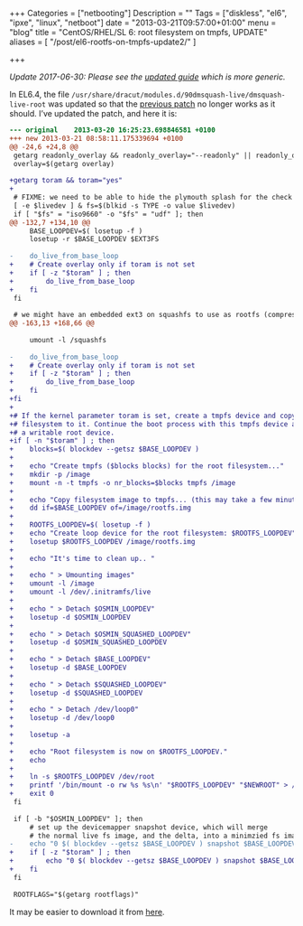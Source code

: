 +++
Categories = ["netbooting"]
Description = ""
Tags = ["diskless", "el6", "ipxe", "linux", "netboot"]
date = "2013-03-21T09:57:00+01:00"
menu = "blog"
title = "CentOS/RHEL/SL 6: root filesystem on tmpfs, UPDATE"
aliases = [
        "/post/el6-rootfs-on-tmpfs-update2/"
]

+++

*Update 2017-06-30: Please see the [updated guide](/posts/centos-7-rootfs-on-tmpfs/) which is more generic.*

In EL6.4, the file ``/usr/share/dracut/modules.d/90dmsquash-live/dmsquash-live-root`` was updated so that the [previous patch](/post/el6-rootfs-on-tmpfs) no longer works as it should. I’ve updated the patch, and here it is:

``` diff
--- original    2013-03-20 16:25:23.698846581 +0100
+++ new 2013-03-21 08:58:11.175339694 +0100
@@ -24,6 +24,8 @@
 getarg readonly_overlay && readonly_overlay="--readonly" || readonly_overlay=""
 overlay=$(getarg overlay)
 
+getarg toram && toram="yes"
+
 # FIXME: we need to be able to hide the plymouth splash for the check really
 [ -e $livedev ] & fs=$(blkid -s TYPE -o value $livedev)
 if [ "$fs" = "iso9660" -o "$fs" = "udf" ]; then
@@ -132,7 +134,10 @@
     BASE_LOOPDEV=$( losetup -f )
     losetup -r $BASE_LOOPDEV $EXT3FS
 
-    do_live_from_base_loop
+    # Create overlay only if toram is not set
+    if [ -z "$toram" ] ; then
+        do_live_from_base_loop
+    fi
 fi
 
 # we might have an embedded ext3 on squashfs to use as rootfs (compressed live)
@@ -163,13 +168,66 @@
 
     umount -l /squashfs
 
-    do_live_from_base_loop
+    # Create overlay only if toram is not set
+    if [ -z "$toram" ] ; then
+        do_live_from_base_loop
+    fi
+fi
+
+# If the kernel parameter toram is set, create a tmpfs device and copy the 
+# filesystem to it. Continue the boot process with this tmpfs device as
+# a writable root device.
+if [ -n "$toram" ] ; then
+    blocks=$( blockdev --getsz $BASE_LOOPDEV )
+
+    echo "Create tmpfs ($blocks blocks) for the root filesystem..."
+    mkdir -p /image
+    mount -n -t tmpfs -o nr_blocks=$blocks tmpfs /image
+
+    echo "Copy filesystem image to tmpfs... (this may take a few minutes)"
+    dd if=$BASE_LOOPDEV of=/image/rootfs.img
+
+    ROOTFS_LOOPDEV=$( losetup -f )
+    echo "Create loop device for the root filesystem: $ROOTFS_LOOPDEV"
+    losetup $ROOTFS_LOOPDEV /image/rootfs.img
+
+    echo "It's time to clean up.. "
+
+    echo " > Umounting images"
+    umount -l /image
+    umount -l /dev/.initramfs/live
+
+    echo " > Detach $OSMIN_LOOPDEV"
+    losetup -d $OSMIN_LOOPDEV
+
+    echo " > Detach $OSMIN_SQUASHED_LOOPDEV"
+    losetup -d $OSMIN_SQUASHED_LOOPDEV
+    
+    echo " > Detach $BASE_LOOPDEV"
+    losetup -d $BASE_LOOPDEV
+    
+    echo " > Detach $SQUASHED_LOOPDEV"
+    losetup -d $SQUASHED_LOOPDEV
+    
+    echo " > Detach /dev/loop0"
+    losetup -d /dev/loop0
+
+    losetup -a
+
+    echo "Root filesystem is now on $ROOTFS_LOOPDEV."
+    echo
+
+    ln -s $ROOTFS_LOOPDEV /dev/root
+    printf '/bin/mount -o rw %s %s\n' "$ROOTFS_LOOPDEV" "$NEWROOT" > /mount/01-$$-live.sh
+    exit 0
 fi
 
 if [ -b "$OSMIN_LOOPDEV" ]; then
     # set up the devicemapper snapshot device, which will merge
     # the normal live fs image, and the delta, into a minimzied fs image
-    echo "0 $( blockdev --getsz $BASE_LOOPDEV ) snapshot $BASE_LOOPDEV $OSMIN_LOOPDEV p 8" | dmsetup create --readonly live-osimg-min
+    if [ -z "$toram" ] ; then
+        echo "0 $( blockdev --getsz $BASE_LOOPDEV ) snapshot $BASE_LOOPDEV $OSMIN_LOOPDEV p 8" | dmsetup create --readonly live-osimg-min
+    fi
 fi
 
 ROOTFLAGS="$(getarg rootflags)"
```

It may be easier to download it from [here](/files/patch.sl64.txt).

